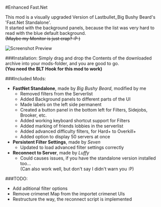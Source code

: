 #Enhanced Fast.Net

This mod is a visually upgraded Version of Lastbullet_Big Bushy Beard's 'Fast.Net Standalone'.  
It started with the background panels, because the list was very hard to read with the blue default background.  
~~(Maybe my Monitor is just crap?  :P )~~

![Screenshot Preview](http://www.imghost.eu/images/2016/02/18/EnhancedFast.Net.jpg)

###Installation:
   Simply drag and drop the Contents of the downloaded archive into your mods-folder, and you are good to go.  
   __(You need the BLT Hook for this mod to work)__

###Included Mods:
- __FastNet Standalone__, made by _Big Bushy Beard_, modified by me
	- Removed filters from the Serverlist
	- Added Background panels to different parts of the UI
	- Made labels on the left side permanent
	- Created a button panel in the bottom left for Filters, Sidejobs, Brooker, etc.
	- Added working keyboard shortcut support for Filters
	- Added marking of friends lobbies in the serverlist
	- Added advanced difficulty filters, for Hard+ to Overkill+
	- Added option to display 50 servers at once
- __Persistent Filter Settings__, made by _Seven_
	- Updated to load advanced filter settings correctly
- __Reconnect to Server__, made by _Luffy_
	- Could causes issues, if you have the standalone version installed too...  
	  (Can also work well, but don't say I didn't warn you  :P)

###TODO:
- Add aditional filter options
- Remove crimenet Map from the importet crimenet UIs
- Restructure the way, the reconnect script is implemented
